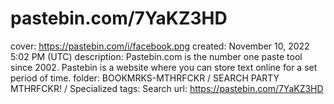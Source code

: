 # pastebin.com/7YaKZ3HD

cover: https://pastebin.com/i/facebook.png
created: November 10, 2022 5:02 PM (UTC)
description: Pastebin.com is the number one paste tool since 2002. Pastebin is a website where you can store text online for a set period of time.
folder: BOOKMRKS-MTHRFCKR / SEARCH PARTY MTHRFCKR! / Specialized
tags: Search
url: https://pastebin.com/7YaKZ3HD